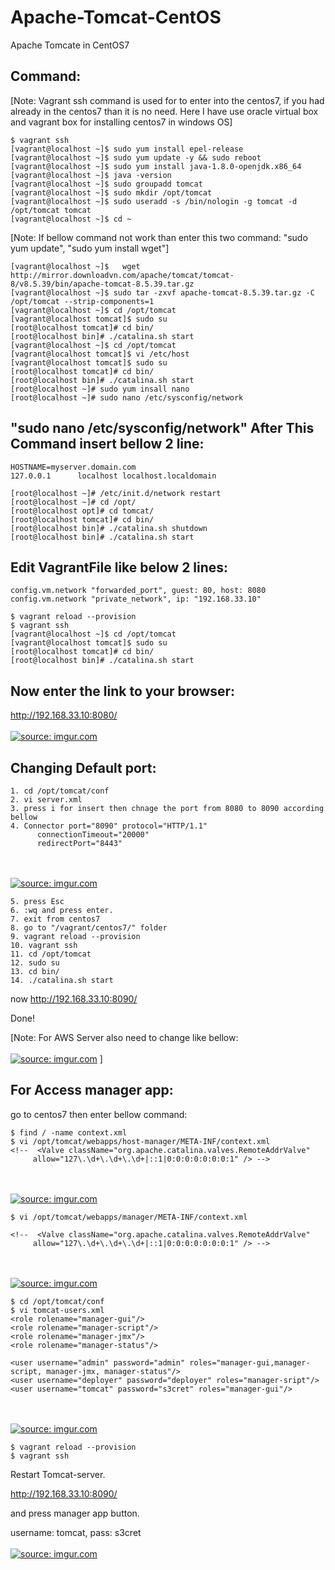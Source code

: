 # Apache-Tomcat-CentOS
Apache Tomcate in CentOS7

Command:
----------
[Note: Vagrant ssh command is used for to enter into the centos7, if you had already in the centos7 than it is no need. Here I have use oracle virtual box and vagrant box for installing centos7 in windows OS]

    $ vagrant ssh
    [vagrant@localhost ~]$ sudo yum install epel-release
    [vagrant@localhost ~]$ sudo yum update -y && sudo reboot
    [vagrant@localhost ~]$ sudo yum install java-1.8.0-openjdk.x86_64
    [vagrant@localhost ~]$ java -version
    [vagrant@localhost ~]$ sudo groupadd tomcat
    [vagrant@localhost ~]$ sudo mkdir /opt/tomcat
    [vagrant@localhost ~]$ sudo useradd -s /bin/nologin -g tomcat -d /opt/tomcat tomcat
    [vagrant@localhost ~]$ cd ~

[Note: If bellow command not work than enter this two command: "sudo yum update",
"sudo yum install wget"]

    [vagrant@localhost ~]$   wget http://mirror.downloadvn.com/apache/tomcat/tomcat-8/v8.5.39/bin/apache-tomcat-8.5.39.tar.gz
    [vagrant@localhost ~]$ sudo tar -zxvf apache-tomcat-8.5.39.tar.gz -C /opt/tomcat --strip-components=1
    [vagrant@localhost ~]$ cd /opt/tomcat
    [vagrant@localhost tomcat]$ sudo su
    [root@localhost tomcat]# cd bin/
    [root@localhost bin]# ./catalina.sh start
    [vagrant@localhost ~]$ cd /opt/tomcat
    [vagrant@localhost tomcat]$ vi /etc/host
    [vagrant@localhost tomcat]$ sudo su
    [root@localhost tomcat]# cd bin/
    [root@localhost bin]# ./catalina.sh start
    [root@localhost ~]# sudo yum insall nano
    [root@localhost ~]# sudo nano /etc/sysconfig/network

"sudo nano /etc/sysconfig/network" After This Command insert bellow 2 line:
-------------------------------------------------------------

    HOSTNAME=myserver.domain.com
    127.0.0.1      localhost localhost.localdomain

    [root@localhost ~]# /etc/init.d/network restart
    [root@localhost ~]# cd /opt/
    [root@localhost opt]# cd tomcat/
    [root@localhost tomcat]# cd bin/
    [root@localhost bin]# ./catalina.sh shutdown
    [root@localhost bin]# ./catalina.sh start
    
Edit VagrantFile like below 2 lines:
-------------------------------
    config.vm.network "forwarded_port", guest: 80, host: 8080
    config.vm.network "private_network", ip: "192.168.33.10"

    $ vagrant reload --provision
    $ vagrant ssh
    [vagrant@localhost ~]$ cd /opt/tomcat
    [vagrant@localhost tomcat]$ sudo su
    [root@localhost tomcat]# cd bin/
    [root@localhost bin]# ./catalina.sh start

Now enter the link to your browser:
--------------------------------------
http://192.168.33.10:8080/
</br> </br>
<a href="https://imgur.com/bWqQKVK"><img src="https://i.imgur.com/bWqQKVK.png" title="source: imgur.com" /></a>

Changing Default port:
------------------------
    1. cd /opt/tomcat/conf
    2. vi server.xml
    3. press i for insert then chnage the port from 8080 to 8090 according bellow
    4. Connector port="8090" protocol="HTTP/1.1"
          connectionTimeout="20000"
          redirectPort="8443"      
 </br> </br>
<a href="https://imgur.com/QQsW33t"><img src="https://i.imgur.com/QQsW33t.png" title="source: imgur.com" /></a>

    5. press Esc
    6. :wq and press enter.
    7. exit from centos7
    8. go to "/vagrant/centos7/" folder
    9. vagrant reload --provision
    10. vagrant ssh
    11. cd /opt/tomcat
    12. sudo su
    13. cd bin/
    14. ./catalina.sh start

now http://192.168.33.10:8090/

Done!

[Note: For AWS Server also need to change like bellow:
 </br> </br>
<a href="https://imgur.com/4XarPTt"><img src="https://i.imgur.com/4XarPTt.png" title="source: imgur.com" /></a>
]

For Access manager app:
---------------------------------
go to centos7 then enter bellow command:

    $ find / -name context.xml
    $ vi /opt/tomcat/webapps/host-manager/META-INF/context.xml
    <!--  <Valve className="org.apache.catalina.valves.RemoteAddrValve"
         allow="127\.\d+\.\d+\.\d+|::1|0:0:0:0:0:0:0:1" /> -->
 </br> </br>
<a href="https://imgur.com/0QdNvxg"><img src="https://i.imgur.com/0QdNvxg.png" title="source: imgur.com" /></a>
         
    $ vi /opt/tomcat/webapps/manager/META-INF/context.xml

    <!--  <Valve className="org.apache.catalina.valves.RemoteAddrValve"
         allow="127\.\d+\.\d+\.\d+|::1|0:0:0:0:0:0:0:1" /> -->
 </br> </br>
<a href="https://imgur.com/0QdNvxg"><img src="https://i.imgur.com/0QdNvxg.png" title="source: imgur.com" /></a>

    $ cd /opt/tomcat/conf
    $ vi tomcat-users.xml
    <role rolename="manager-gui"/>
    <role rolename="manager-script"/>
    <role rolename="manager-jmx"/>
    <role rolename="manager-status"/>

    <user username="admin" password="admin" roles="manager-gui,manager-script, manager-jmx, manager-status"/>
    <user username="deployer" password="deployer" roles="manager-sript"/>
    <user username="tomcat" password="s3cret" roles="manager-gui"/>
</br> </br>
<a href="https://imgur.com/SSs8dLD"><img src="https://i.imgur.com/SSs8dLD.png" title="source: imgur.com" /></a>

    $ vagrant reload --provision
    $ vagrant ssh

Restart Tomcat-server.

http://192.168.33.10:8090/

and press manager app button.

username: tomcat, pass: s3cret
</br> </br>
<a href="https://imgur.com/GjhznDK"><img src="https://i.imgur.com/GjhznDK.png" title="source: imgur.com" /></a>
